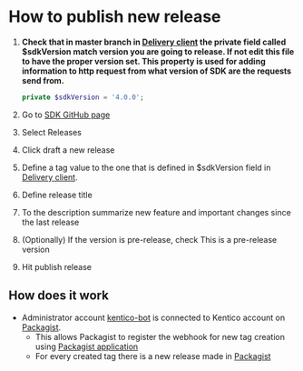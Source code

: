 # How to publish new release

1. **Check that in master branch in [Delivery client](https://github.com/Kentico/delivery-sdk-php/blob/master/src/Kentico/Kontent/Delivery/DeliveryClient.php) the private field called $sdkVersion match version you are going to release. If not edit this file to have the proper version set. This property is used for adding information to http request from what version of SDK are the requests send from.**

    ```php
    private $sdkVersion = '4.0.0';
    ```

1. Go to [SDK GitHub page](https://github.com/Kentico/kontent-delivery-sdk-php)
1. Select Releases
1. Click draft a new release
1. Define a tag value to the one that is defined in $sdkVersion field in [Delivery client](https://github.com/Kentico/kontent-delivery-sdk-php/blob/master/src/Kentico/Kontent/Delivery/DeliveryClient.php).
1. Define release title
1. To the description summarize new feature and important changes since the last release
1. (Optionally) If the version is pre-release, check This is a pre-release version
1. Hit publish release


## How does it work

* Administrator account [kentico-bot](https://github.com/kentico-bot) is connected to Kentico account on [Packagist](https://packagist.org).
    * This allows Packagist to register the webhook for new tag creation using [Packagist application](https://github.com/settings/connections/applications/a059f127e1c09c04aa5a)
    * For every created tag there is a new release made in [Packagist](https://packagist.org/packages/kentico/kontent-delivery-sdk-php)